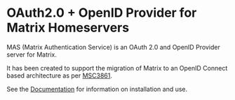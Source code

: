 # OAuth2.0 + OpenID Provider for Matrix Homeservers

MAS (Matrix Authentication Service) is an OAuth 2.0 and OpenID Provider server for Matrix.

It has been created to support the migration of Matrix to an OpenID Connect based architecture as per [MSC3861](https://github.com/matrix-org/matrix-doc/pull/3861).

See the [Documentation](https://matrix-org.github.io/matrix-authentication-service/index.html) for information on installation and use.

